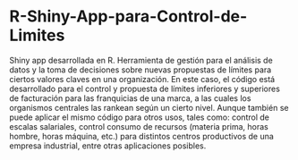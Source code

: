 # R-Shiny-App-para-Control-de-Limites
Shiny app desarrollada en R. Herramienta de gestión para el análisis de datos y la toma de decisiones sobre nuevas propuestas de límites para ciertos valores claves en una organización.
En este caso, el código está desarrollado para el control y propuesta de límites inferiores y superiores de facturación para las franquicias de una marca, a las cuales los organismos centrales las rankean según un cierto nivel. Aunque también se puede aplicar el mismo código para otros usos, tales como: control de escalas salariales, control consumo de recursos (materia prima, horas hombre, horas máquina, etc.) para distintos centros productivos de una empresa industrial, entre otras aplicaciones posibles.
